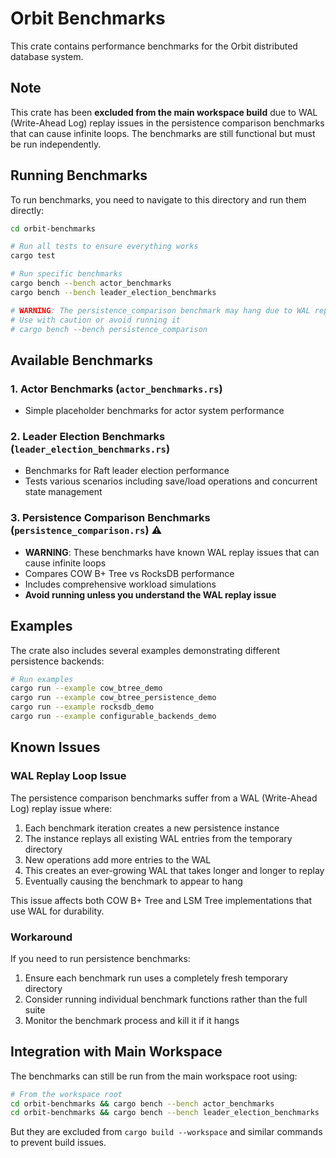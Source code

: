 # Orbit Benchmarks

This crate contains performance benchmarks for the Orbit distributed database system.

## Note

This crate has been **excluded from the main workspace build** due to WAL (Write-Ahead Log) replay issues in the persistence comparison benchmarks that can cause infinite loops. The benchmarks are still functional but must be run independently.

## Running Benchmarks

To run benchmarks, you need to navigate to this directory and run them directly:

```bash
cd orbit-benchmarks

# Run all tests to ensure everything works
cargo test

# Run specific benchmarks
cargo bench --bench actor_benchmarks
cargo bench --bench leader_election_benchmarks

# WARNING: The persistence_comparison benchmark may hang due to WAL replay issues
# Use with caution or avoid running it
# cargo bench --bench persistence_comparison
```

## Available Benchmarks

### 1. Actor Benchmarks (`actor_benchmarks.rs`)
- Simple placeholder benchmarks for actor system performance

### 2. Leader Election Benchmarks (`leader_election_benchmarks.rs`)
- Benchmarks for Raft leader election performance
- Tests various scenarios including save/load operations and concurrent state management

### 3. Persistence Comparison Benchmarks (`persistence_comparison.rs`) ⚠️
- **WARNING**: These benchmarks have known WAL replay issues that can cause infinite loops
- Compares COW B+ Tree vs RocksDB performance
- Includes comprehensive workload simulations
- **Avoid running unless you understand the WAL replay issue**

## Examples

The crate also includes several examples demonstrating different persistence backends:

```bash
# Run examples
cargo run --example cow_btree_demo
cargo run --example cow_btree_persistence_demo
cargo run --example rocksdb_demo
cargo run --example configurable_backends_demo
```

## Known Issues

### WAL Replay Loop Issue

The persistence comparison benchmarks suffer from a WAL (Write-Ahead Log) replay issue where:

1. Each benchmark iteration creates a new persistence instance
2. The instance replays all existing WAL entries from the temporary directory
3. New operations add more entries to the WAL
4. This creates an ever-growing WAL that takes longer and longer to replay
5. Eventually causing the benchmark to appear to hang

This issue affects both COW B+ Tree and LSM Tree implementations that use WAL for durability.

### Workaround

If you need to run persistence benchmarks:
1. Ensure each benchmark run uses a completely fresh temporary directory
2. Consider running individual benchmark functions rather than the full suite
3. Monitor the benchmark process and kill it if it hangs

## Integration with Main Workspace

The benchmarks can still be run from the main workspace root using:

```bash
# From the workspace root
cd orbit-benchmarks && cargo bench --bench actor_benchmarks
cd orbit-benchmarks && cargo bench --bench leader_election_benchmarks
```

But they are excluded from `cargo build --workspace` and similar commands to prevent build issues.